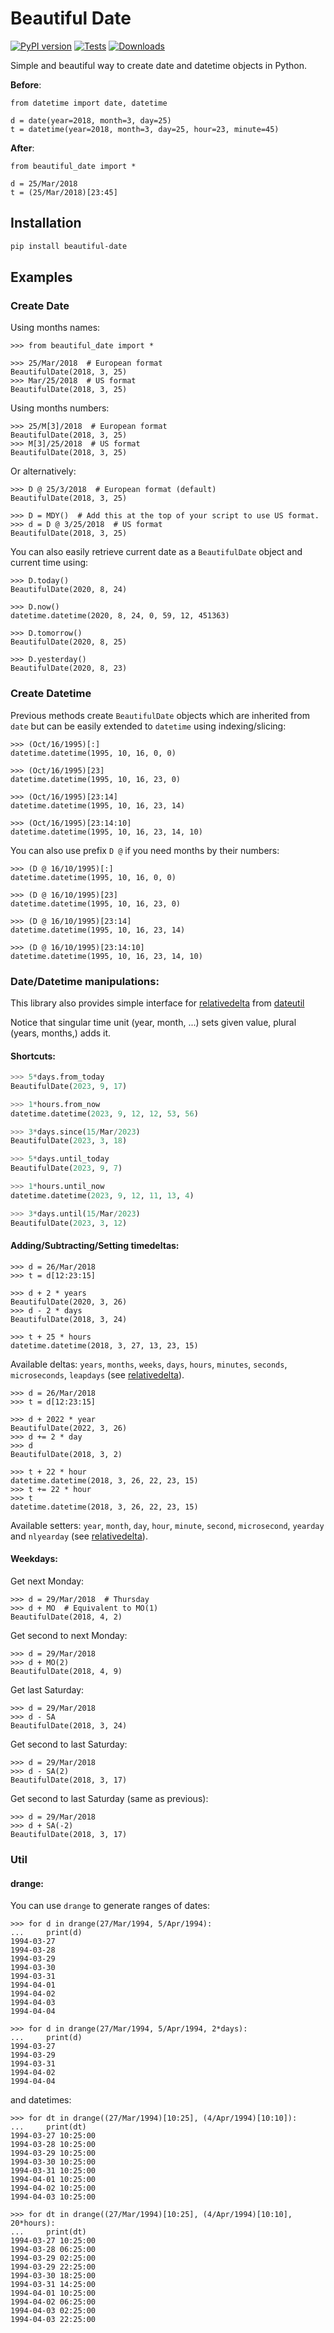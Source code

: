 # Beautiful Date

[![PyPI version](https://badge.fury.io/py/beautiful-date.svg)](https://badge.fury.io/py/beautiful-date)
[![Tests](https://github.com/kuzmoyev/beautiful-date/workflows/Tests/badge.svg)](https://github.com/kuzmoyev/beautiful-date/actions)
[![Downloads](https://pepy.tech/badge/beautiful-date)](https://pepy.tech/project/beautiful-date)

Simple and beautiful way to create date and datetime objects in Python.
       
**Before**:

```python3
from datetime import date, datetime

d = date(year=2018, month=3, day=25)
t = datetime(year=2018, month=3, day=25, hour=23, minute=45)
```
    
**After**:

```python3
from beautiful_date import *

d = 25/Mar/2018
t = (25/Mar/2018)[23:45]
```

## Installation

```bash
pip install beautiful-date
```

## Examples

### Create Date

Using months names:

```python3
>>> from beautiful_date import *

>>> 25/Mar/2018  # European format
BeautifulDate(2018, 3, 25)
>>> Mar/25/2018  # US format
BeautifulDate(2018, 3, 25)
```
    
Using months numbers:
    
```python3
>>> 25/M[3]/2018  # European format
BeautifulDate(2018, 3, 25)
>>> M[3]/25/2018  # US format
BeautifulDate(2018, 3, 25)
```

Or alternatively:

```python3
>>> D @ 25/3/2018  # European format (default)
BeautifulDate(2018, 3, 25)

>>> D = MDY()  # Add this at the top of your script to use US format. 
>>> d = D @ 3/25/2018  # US format
BeautifulDate(2018, 3, 25)
```

You can also easily retrieve current date as a `BeautifulDate` object and current time using:

```python3
>>> D.today()
BeautifulDate(2020, 8, 24)

>>> D.now()
datetime.datetime(2020, 8, 24, 0, 59, 12, 451363)

>>> D.tomorrow()
BeautifulDate(2020, 8, 25)

>>> D.yesterday()
BeautifulDate(2020, 8, 23)
```

### Create Datetime

Previous methods create `BeautifulDate` objects which are inherited from `date` but can be 
easily extended to `datetime` using indexing/slicing:
 
```python3
>>> (Oct/16/1995)[:]
datetime.datetime(1995, 10, 16, 0, 0)

>>> (Oct/16/1995)[23]
datetime.datetime(1995, 10, 16, 23, 0)

>>> (Oct/16/1995)[23:14]
datetime.datetime(1995, 10, 16, 23, 14)

>>> (Oct/16/1995)[23:14:10]
datetime.datetime(1995, 10, 16, 23, 14, 10)
```

You can also use prefix `D @` if you need months by their numbers:    
    
```python3
>>> (D @ 16/10/1995)[:]
datetime.datetime(1995, 10, 16, 0, 0)

>>> (D @ 16/10/1995)[23]
datetime.datetime(1995, 10, 16, 23, 0)

>>> (D @ 16/10/1995)[23:14]
datetime.datetime(1995, 10, 16, 23, 14)

>>> (D @ 16/10/1995)[23:14:10]
datetime.datetime(1995, 10, 16, 23, 14, 10)
```
    
### Date/Datetime manipulations:

This library also provides simple interface for 
[relativedelta](http://dateutil.readthedocs.io/en/stable/relativedelta.html) from 
[dateutil](http://dateutil.readthedocs.io/en/stable/index.html)

Notice that singular time unit (year, month, ...) sets given value, plural (years, months,) adds it.

#### Shortcuts:

```python
>>> 5*days.from_today
BeautifulDate(2023, 9, 17)

>>> 1*hours.from_now
datetime.datetime(2023, 9, 12, 12, 53, 56)

>>> 3*days.since(15/Mar/2023)
BeautifulDate(2023, 3, 18)

>>> 5*days.until_today
BeautifulDate(2023, 9, 7)

>>> 1*hours.until_now
datetime.datetime(2023, 9, 12, 11, 13, 4)

>>> 3*days.until(15/Mar/2023)
BeautifulDate(2023, 3, 12)
```

#### Adding/Subtracting/Setting timedeltas:

```python3
>>> d = 26/Mar/2018
>>> t = d[12:23:15]

>>> d + 2 * years
BeautifulDate(2020, 3, 26)
>>> d - 2 * days
BeautifulDate(2018, 3, 24)

>>> t + 25 * hours
datetime.datetime(2018, 3, 27, 13, 23, 15)
```
    
Available deltas: `years`, `months`, `weeks`, `days`, `hours`, `minutes`, 
`seconds`, `microseconds`, `leapdays`
(see [relativedelta](http://dateutil.readthedocs.io/en/stable/relativedelta.html)).

```python3
>>> d = 26/Mar/2018
>>> t = d[12:23:15]

>>> d + 2022 * year
BeautifulDate(2022, 3, 26)
>>> d += 2 * day
>>> d
BeautifulDate(2018, 3, 2)

>>> t + 22 * hour
datetime.datetime(2018, 3, 26, 22, 23, 15)
>>> t += 22 * hour
>>> t
datetime.datetime(2018, 3, 26, 22, 23, 15)
```

Available setters: `year`, `month`, `day`, `hour`, `minute`, `second`, `microsecond`,
`yearday` and `nlyearday`
(see [relativedelta](http://dateutil.readthedocs.io/en/stable/relativedelta.html)).

#### Weekdays:

Get next Monday:

```python3
>>> d = 29/Mar/2018  # Thursday
>>> d + MO  # Equivalent to MO(1)
BeautifulDate(2018, 4, 2)
```

Get second to next Monday:

```python3
>>> d = 29/Mar/2018
>>> d + MO(2)
BeautifulDate(2018, 4, 9)
```

Get last Saturday:

```python3
>>> d = 29/Mar/2018
>>> d - SA
BeautifulDate(2018, 3, 24)
```

Get second to last Saturday:

```python3
>>> d = 29/Mar/2018
>>> d - SA(2)
BeautifulDate(2018, 3, 17)
```

Get second to last Saturday (same as previous):

```python3
>>> d = 29/Mar/2018
>>> d + SA(-2)
BeautifulDate(2018, 3, 17)
```
    
### Util

#### drange:

You can use `drange` to generate ranges of dates:

```python3
>>> for d in drange(27/Mar/1994, 5/Apr/1994):
...     print(d)
1994-03-27
1994-03-28
1994-03-29
1994-03-30
1994-03-31
1994-04-01
1994-04-02
1994-04-03
1994-04-04

>>> for d in drange(27/Mar/1994, 5/Apr/1994, 2*days):
...     print(d)
1994-03-27
1994-03-29
1994-03-31
1994-04-02
1994-04-04
```
    
and datetimes:

```python3
>>> for dt in drange((27/Mar/1994)[10:25], (4/Apr/1994)[10:10]):
...     print(dt)
1994-03-27 10:25:00
1994-03-28 10:25:00
1994-03-29 10:25:00
1994-03-30 10:25:00
1994-03-31 10:25:00
1994-04-01 10:25:00
1994-04-02 10:25:00
1994-04-03 10:25:00

>>> for dt in drange((27/Mar/1994)[10:25], (4/Apr/1994)[10:10], 20*hours):
...     print(dt)
1994-03-27 10:25:00
1994-03-28 06:25:00
1994-03-29 02:25:00
1994-03-29 22:25:00
1994-03-30 18:25:00
1994-03-31 14:25:00
1994-04-01 10:25:00
1994-04-02 06:25:00
1994-04-03 02:25:00
1994-04-03 22:25:00
```

